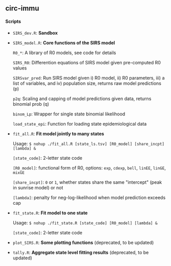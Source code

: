 ## circ-immu

#### Scripts

* `SIRS_dev.R`: __Sandbox__

* `SIRS_model.R`: __Core functions of the SIRS model__

  `R0_*`: A library of R0 models, see code for details
  
  `SIRS_R0`: Differention equations of SIRS model given pre-computed R0 values
  
  `SIRSvar_pred`: Run SIRS model given i) R0 model, ii) R0 parameters, iii) a list of variables, and iv) population size, returns raw model predictions (p)
  
  `p2q`: Scaling and capping of model predictions given data, returns binomial prob (q)
  
  `binom_Lp`: Wrapper for single state binomial likelihood
  
  `load_state_epi`: Function for loading state epidemiological data

* `fit_all.R`: __Fit model jointly to many states__

  Usage: `$ nohup ./fit_all.R [state_ls.tsv] [R0_model] [share_incpt] [lambda] &`

    `[state_code]`: 2-letter state code

    `[R0_model]`: functional form of R0, options: `exp`, `cdexp`, `bell`, `linEE`, `linGE`, `mixGE`

    `[share_incpt]`: `0` or `1`, whether states share the same "intercept" (peak in sunrise model) or not

    `[lambda]`: penalty for neg-log-likelihood when model prediction exceeds cap

* `fit_state.R`: __Fit model to one state__

  Usage: `$ nohup ./fit_state.R [state_code] [R0_model] [lambda] &`

    `[state_code]`: 2-letter state code

* `plot_SIRS.R`: __Some plotting functions__ (deprecated, to be updated)

* `tally.R`: __Aggregate state level fitting results__ (deprecated, to be updated)

